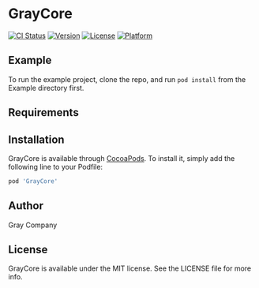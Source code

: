 # GrayCore

[![CI Status](https://img.shields.io/travis/ricardorauber-gray/GrayCore.svg?style=flat)](https://travis-ci.org/ricardorauber-gray/GrayCore)
[![Version](https://img.shields.io/cocoapods/v/GrayCore.svg?style=flat)](https://cocoapods.org/pods/GrayCore)
[![License](https://img.shields.io/cocoapods/l/GrayCore.svg?style=flat)](https://cocoapods.org/pods/GrayCore)
[![Platform](https://img.shields.io/cocoapods/p/GrayCore.svg?style=flat)](https://cocoapods.org/pods/GrayCore)

## Example

To run the example project, clone the repo, and run `pod install` from the Example directory first.

## Requirements

## Installation

GrayCore is available through [CocoaPods](https://cocoapods.org). To install
it, simply add the following line to your Podfile:

```ruby
pod 'GrayCore'
```

## Author

Gray Company

## License

GrayCore is available under the MIT license. See the LICENSE file for more info.
